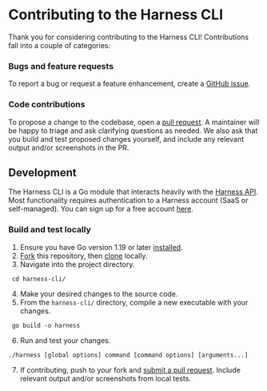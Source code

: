 # Contributing to the Harness CLI

Thank you for considering contributing to the Harness CLI! Contributions fall into a couple of categories:

### Bugs and feature requests

To report a bug or request a feature enhancement, create a [GitHub issue](https://github.com/harness/harness-cli/issues).

### Code contributions

To propose a change to the codebase, open a [pull request](https://github.com/harness/harness-cli/pulls). A maintainer will be happy to triage and ask clarifying questions as needed. We also ask that you build and test proposed changes yourself, and include any relevant output and/or screenshots in the PR.

## Development

The Harness CLI is a Go module that interacts heavily with the [Harness API](https://apidocs.harness.io/). Most functionality requires authentication to a Harness account (SaaS or self-managed). You can sign up for a free account [here](https://app.harness.io/auth/#/signup?utm_source=harness_io&utm_medium=cta&utm_campaign=platform&utm_content=main_nav).

### Build and test locally
1. Ensure you have Go version 1.19 or later [installed](https://go.dev/doc/install). 
2. [Fork](https://github.com/harness/harness-cli/fork) this repository, then [clone](https://docs.github.com/en/repositories/creating-and-managing-repositories/cloning-a-repository) locally.
3. Navigate into the project directory.
  ```shell
   cd harness-cli/
  ```
4. Make your desired changes to the source code.
5. From the `harness-cli/` directory, compile a new executable with your changes.
  ```shell
   go build -o harness
  ```
6. Run and test your changes.
  ```shell
  ./harness [global options] command [command options] [arguments...]
  ```
7. If contributing, push to your fork and [submit a pull request](https://github.com/harness/harness-cli/pulls). Include relevant output and/or screenshots from local tests.
